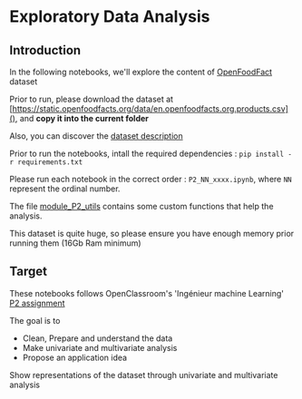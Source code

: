 # Exploratory Data Analysis

## Introduction

In the following notebooks, we'll explore the content of [OpenFoodFact](https://world.openfoodfacts.org/) dataset

Prior to run, please download the dataset at [https://static.openfoodfacts.org/data/en.openfoodfacts.org.products.csv](), and **copy it into the current folder**

Also, you can discover the [dataset description](./input/data-fields.txt)

Prior to run the notebooks, intall the required dependencies : `pip install -r requirements.txt`

Please run each notebook in the correct order : `P2_NN_xxxx.ipynb`, where `NN` represent the ordinal number.

The file [module_P2_utils](./module_P2_utils.ipynb) contains some custom functions that help the analysis.

This dataset is quite huge, so please ensure you have enough memory prior running them (16Gb Ram minimum)

## Target

These notebooks follows OpenClassroom's 'Ingénieur machine Learning' [P2 assignment](https://openclassrooms.com/fr/paths/148/projects/628/assignment)

The goal is to

* Clean, Prepare and understand the data
* Make univariate and multivariate analysis
* Propose an application idea

Show representations of the dataset through univariate and multivariate analysis
